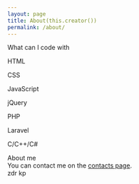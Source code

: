 ```yaml
---
layout: page
title: About(this.creator())
permalink: /about/
---
```

<div class="about">
	<div class="row">
		<div class="col-md-10 col-md-offset-1">
			<div class="row">
				<div class="col-md-2 col-md-push-10">
					<div class="panel panel-default">
						<div class="panel-heading">
							What can I code with
						</div>
						<div class="panel-body">
							<p>HTML</p>
							<p>CSS</p>
							<p>JavaScript</p>
							<p>jQuery</p>
							<p>PHP</p>
							<p>Laravel</p>
							<p>C/C++/C#</p>
						</div>
					</div>
				</div>
				<div class="col-md-10 col-md-pull-2">
					<div class="panel panel-primary">
						<div class="panel-heading">
							About me
						</div>
						<div class="panel-body">
							<div class="well text-center">
									You can contact me on the <a href="/contact/">contacts page</a>.
							</div>
							zdr kp
						</div>
					</div>
				</div>
			</div>
		</div>
	</div>
</div>
